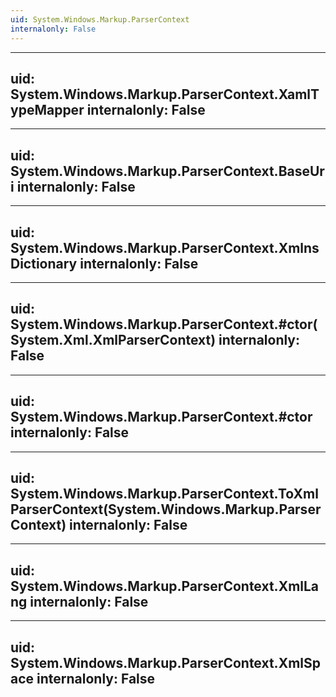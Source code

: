 ```yaml
---
uid: System.Windows.Markup.ParserContext
internalonly: False
---
```


---
uid: System.Windows.Markup.ParserContext.XamlTypeMapper
internalonly: False
---

---
uid: System.Windows.Markup.ParserContext.BaseUri
internalonly: False
---

---
uid: System.Windows.Markup.ParserContext.XmlnsDictionary
internalonly: False
---

---
uid: System.Windows.Markup.ParserContext.#ctor(System.Xml.XmlParserContext)
internalonly: False
---

---
uid: System.Windows.Markup.ParserContext.#ctor
internalonly: False
---

---
uid: System.Windows.Markup.ParserContext.ToXmlParserContext(System.Windows.Markup.ParserContext)
internalonly: False
---

---
uid: System.Windows.Markup.ParserContext.XmlLang
internalonly: False
---

---
uid: System.Windows.Markup.ParserContext.XmlSpace
internalonly: False
---
